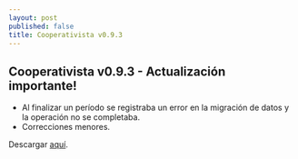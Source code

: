 ```yaml
---
layout: post
published: false
title: Cooperativista v0.9.3
---
```

## Cooperativista v0.9.3 - Actualización importante!

- Al finalizar un período se registraba un error en la migración de datos y la operación no se completaba.
- Correcciones menores.

Descargar [aquí](https://github.com/Pax17/cooperativista/releases/tag/v0.9.3).
